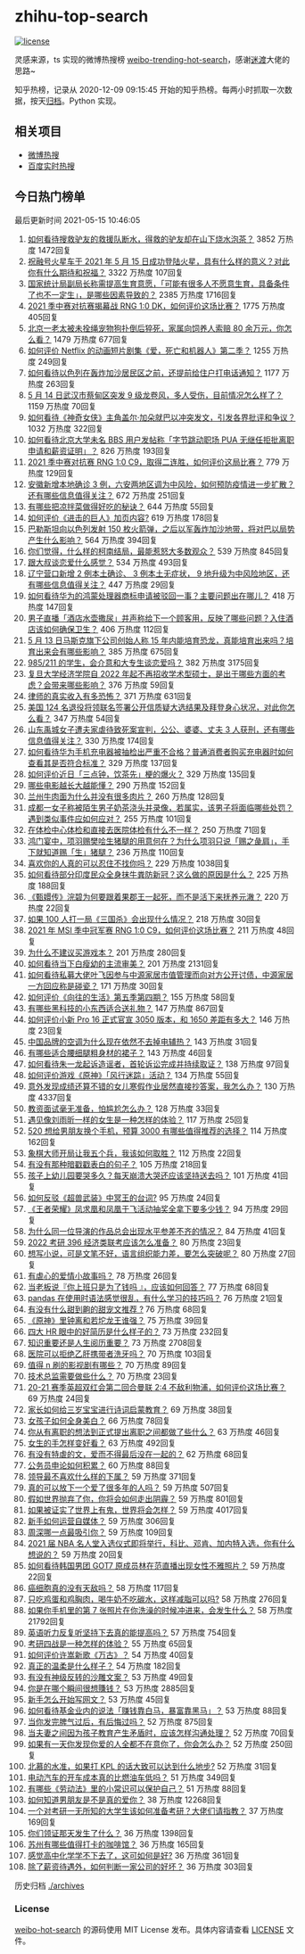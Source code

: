 # zhihu-top-search

[![license](https://img.shields.io/github/license/Arrackisarookie/zhihu-top-search)](https://github.com/Arrackisarookie/zhihu-top-search/blob/master/LICENSE)

灵感来源，ts 实现的微博热搜榜 [weibo-trending-hot-search](https://github.com/justjavac/weibo-trending-hot-search)，感谢[迷渡](https://github.com/justjavac)大佬的思路~

知乎热榜，记录从 2020-12-09 09:15:45 开始的知乎热榜。每两小时抓取一次数据，按天[归档](./archives)。Python 实现。

## 相关项目
+ [微博热搜](https://github.com/Arrackisarookie/weibo-hot-search)
+ [百度实时热搜](https://github.com/Arrackisarookie/baidu-hot-search)

## 今日热门榜单

<!-- Rank Begin -->

最后更新时间 2021-05-15 10:46:05

1. [如何看待搜救驴友的救援队断水，得救的驴友却在山下烧水泡茶？](https://www.zhihu.com/question/459310609) 3852 万热度 1472回复
1. [祝融号火星车于 2021 年 5 月 15 日成功登陆火星，具有什么样的意义？对此你有什么期待和祝福？](https://www.zhihu.com/question/459371819) 3322 万热度 107回复
1. [国家统计局副局长称需提高生育意愿，「可能有很多人不愿意生育，具备条件了也不一定生」，是哪些因素导致的？](https://www.zhihu.com/question/459227388) 2385 万热度 1716回复
1. [2021 季中赛对抗赛揭幕战 RNG 1:0 DK，如何评价这场比赛？](https://www.zhihu.com/question/459459475) 1775 万热度 405回复
1. [北京一老太被未拴绳宠物狗扑倒后猝死，家属向饲养人索赔 80 余万元，你怎么看？](https://www.zhihu.com/question/459188941) 1479 万热度 677回复
1. [如何评价 Netflix 的动画短片剧集《爱，死亡和机器人》第二季？](https://www.zhihu.com/question/459134092) 1255 万热度 249回复
1. [如何看待以色列在轰炸加沙居民区之前，还提前给住户打电话通知？](https://www.zhihu.com/question/459381446) 1177 万热度 263回复
1. [5 月 14 日武汉市蔡甸区突发 9 级龙卷风，多人受伤，目前情况怎么样了？](https://www.zhihu.com/question/459494123) 1159 万热度 70回复
1. [如何看待《神奇女侠》主角盖尔·加朵就巴以冲突发文，引发各界批评和争议？](https://www.zhihu.com/question/459349054) 1032 万热度 322回复
1. [如何看待北京大学未名 BBS 用户发帖称「字节跳动职场 PUA 无继任拒批离职申请和薪资证明」？](https://www.zhihu.com/question/459317193) 826 万热度 193回复
1. [2021 季中赛对抗赛 RNG 1:0 C9，取得二连胜，如何评价这局比赛？](https://www.zhihu.com/question/459488940) 779 万热度 129回复
1. [安徽新增本地确诊 3 例，六安两地区调为中风险，如何预防疫情进一步扩散？还有哪些信息值得关注？](https://www.zhihu.com/question/459297033) 672 万热度 251回复
1. [有哪些把凉拌菜做得好吃的秘诀？](https://www.zhihu.com/question/327948969) 644 万热度 55回复
1. [如何评价《进击的巨人》加页内容?](https://www.zhihu.com/question/458917406) 619 万热度 178回复
1. [巴勒斯坦向以色列发射 150 枚火箭弹，之后以军轰炸加沙地带，将对巴以局势产生什么影响？](https://www.zhihu.com/question/458956080) 564 万热度 394回复
1. [你们觉得，什么样的柯南结局，最能惹怒大多数观众？](https://www.zhihu.com/question/336378614) 539 万热度 845回复
1. [跟大叔谈恋爱什么感觉？](https://www.zhihu.com/question/319597687) 534 万热度 493回复
1. [辽宁营口新增 2 例本土确诊、 3 例本土无症状， 9 地升级为中风险地区，还有哪些信息值得关注？](https://www.zhihu.com/question/459445245) 447 万热度 29回复
1. [如何看待华为的鸿蒙处理器商标申请被驳回一事？主要问题出在哪儿？](https://www.zhihu.com/question/459040169) 418 万热度 147回复
1. [男子直播「酒店水壶撒尿」并声称给下一个顾客用，反映了哪些问题？入住酒店该如何确保卫生？](https://www.zhihu.com/question/459371363) 406 万热度 112回复
1. [5 月 13 日马斯克旗下公司创始人称 15 年内能培育恐龙，真能培育出来吗？培育出来会有哪些影响？](https://www.zhihu.com/question/459235882) 385 万热度 675回复
1. [985/211 的学生，会介意和大专生谈恋爱吗？](https://www.zhihu.com/question/55883779) 382 万热度 3175回复
1. [复旦大学经济学院自 2022 年起不再招收学术型硕士，是出于哪些方面的考虑？会带来哪些影响？](https://www.zhihu.com/question/458991146) 376 万热度 59回复
1. [律师的真实收入有多恐怖？](https://www.zhihu.com/question/360433896) 371 万热度 631回复
1. [美国 124 名退役将领联名签署公开信质疑大选结果及拜登身心状况，对此你怎么看？](https://www.zhihu.com/question/459466085) 347 万热度 54回复
1. [山东禹城女子遭夫家虐待致死案宣判，公公、婆婆、丈夫 3 人获刑，还有哪些信息值得关注？](https://www.zhihu.com/question/459407000) 330 万热度 174回复
1. [如何看待华为手机充电器被抽检出严重不合格？普通消费者购买充电器时如何查看其是否符合标准？](https://www.zhihu.com/question/459365657) 329 万热度 137回复
1. [如何评价近日「三点钟，饮茶先」梗的爆火？](https://www.zhihu.com/question/459087204) 329 万热度 135回复
1. [哪些电影越长大越能懂？](https://www.zhihu.com/question/453278386) 290 万热度 152回复
1. [兰州牛肉面为什么并没有很多肉片？](https://www.zhihu.com/question/448755182) 260 万热度 128回复
1. [成都一女子称被陌生男子奶茶浇头并录像，若属实，该男子将面临哪些处罚？遇到类似事件应如何应对？](https://www.zhihu.com/question/459197699) 255 万热度 101回复
1. [在体检中心体检和直接去医院体检有什么不一样？](https://www.zhihu.com/question/24536825) 250 万热度 71回复
1. [鸿门宴中，项羽赐樊哙生猪腿的用意何在？为什么项羽只说「赐之彘肩」，手下就知道赐「生」猪腿？](https://www.zhihu.com/question/19870339) 236 万热度 110回复
1. [喜欢你的人真的可以忍住不找你吗？](https://www.zhihu.com/question/433052807) 229 万热度 1038回复
1. [如何看待部分印度民众全身抹牛粪防新冠？这么做的原因是什么？](https://www.zhihu.com/question/459344479) 225 万热度 188回复
1. [《甄嬛传》浣碧为何要跟着果郡王一起死，而不是活下来抚养元澈？](https://www.zhihu.com/question/433789518) 220 万热度 22回复
1. [如果 100 人打一局《三国杀》会出现什么情况？](https://www.zhihu.com/question/458748936) 218 万热度 30回复
1. [2021 年 MSI 季中冠军赛 RNG 1:0 C9，如何评价这场比赛？](https://www.zhihu.com/question/459483381) 211 万热度 48回复
1. [为什么不建议买游戏本？](https://www.zhihu.com/question/406822764) 201 万热度 280回复
1. [如何看待当下白瘦幼的主流审美？](https://www.zhihu.com/question/63812554) 201 万热度 2131回复
1. [如何看待私募大佬叶飞因参与中源家居市值管理而向对方公开讨债，中源家居一方回应称是碰瓷？](https://www.zhihu.com/question/459277738) 171 万热度 30回复
1. [如何评价《向往的生活》第五季第四期？](https://www.zhihu.com/question/458385376) 155 万热度 58回复
1. [有哪些黑科技的小东西适合送礼物？](https://www.zhihu.com/question/267703735) 147 万热度 867回复
1. [如何评价小新 Pro 16 正式官宣 3050 版本，和 1650 差距有多大？](https://www.zhihu.com/question/459174182) 146 万热度 23回复
1. [中国品牌的空调为什么现在依然不去掉电辅热？](https://www.zhihu.com/question/437041385) 143 万热度 31回复
1. [有哪些适合腰细腿粗身材的裙子？](https://www.zhihu.com/question/451854465) 143 万热度 46回复
1. [如何看待朱一龙起诉造谣者，首轮诉讼完成并持续取证？](https://www.zhihu.com/question/459455006) 138 万热度 97回复
1. [如何评价游戏《原神》「风行迷踪」活动？](https://www.zhihu.com/question/459371771) 134 万热度 55回复
1. [意外发现成绩还算不错的女儿寒假作业居然直接抄答案，我怎么办？](https://www.zhihu.com/question/444223188) 130 万热度 4337回复
1. [教资面试毫无准备，怕尴尬怎么办？](https://www.zhihu.com/question/458928684) 128 万热度 33回复
1. [遇见像刘雨昕一样的女生是一种怎样的体验？](https://www.zhihu.com/question/458764364) 117 万热度 25回复
1. [520 想给男朋友换个手机，预算 3000 有哪些值得推荐的选择？](https://www.zhihu.com/question/458226493) 114 万热度 162回复
1. [象棋大师开局让我五个兵，我该如何取胜？](https://www.zhihu.com/question/458811041) 112 万热度 22回复
1. [有没有那种暗戳戳表白的句子？](https://www.zhihu.com/question/300244719) 105 万热度 218回复
1. [孩子上幼儿园要哭多久？每天崩溃大哭还应该坚持送去吗？](https://www.zhihu.com/question/402790783) 101 万热度 41回复
1. [如何反驳《超兽武装》中冥王的台词?](https://www.zhihu.com/question/453809133) 95 万热度 24回复
1. [《王者荣耀》凤求凰和凤凰于飞活动抽奖全拿下要多少钱？](https://www.zhihu.com/question/434465290) 94 万热度 29回复
1. [为什么同一位导演的作品总会出现水平参差不齐的情况？](https://www.zhihu.com/question/457590938) 84 万热度 41回复
1. [2022 考研 396 经济类联考应该怎么准备？](https://www.zhihu.com/question/438333880) 80 万热度 23回复
1. [想写小说，可是文笔不好，语言组织能力差，要怎么突破呢？](https://www.zhihu.com/question/459065020) 80 万热度 27回复
1. [有虐心的爱情小故事吗？](https://www.zhihu.com/question/381394515) 78 万热度 26回复
1. [当老板说『你上班只是为了钱吗 』，应该如何回答？](https://www.zhihu.com/question/459271480) 77 万热度 68回复
1. [pandas 在使用时语法感觉很乱，有什么学习的技巧吗？](https://www.zhihu.com/question/289788451) 76 万热度 21回复
1. [有没有什么甜到齁的甜宠文推荐   ?](https://www.zhihu.com/question/362988648) 76 万热度 68回复
1. [《原神》里钟离和若坨龙王谁强？](https://www.zhihu.com/question/455513453) 75 万热度 39回复
1. [四大 HR 眼中的好简历是什么样子的？](https://www.zhihu.com/question/270327306) 73 万热度 232回复
1. [知识重要还是人生阅历重要？](https://www.zhihu.com/question/401756432) 73 万热度 2708回复
1. [医院可以拒绝乙肝携带者洗牙吗？](https://www.zhihu.com/question/64913982) 70 万热度 103回复
1. [值得 n 刷的影视剧有哪些？](https://www.zhihu.com/question/452689050) 70 万热度 89回复
1. [技术总监需要做些什么？](https://www.zhihu.com/question/291798716) 70 万热度 23回复
1. [20-21 赛季英超双红会第二回合曼联 2:4 不敌利物浦，如何评价这场比赛？](https://www.zhihu.com/question/459329808) 69 万热度 24回复
1. [家长如何给三岁宝宝进行诗词启蒙教育？](https://www.zhihu.com/question/344219807) 69 万热度 38回复
1. [女孩子如何全身美白？](https://www.zhihu.com/question/28991460) 66 万热度 78回复
1. [你从有离职的想法到正式提出离职之间都做了些什么？](https://www.zhihu.com/question/459123577) 63 万热度 46回复
1. [女生的手怎样变好看？](https://www.zhihu.com/question/32285684) 63 万热度 492回复
1. [有没有特虐的文，爱而不得最后没在一起的？](https://www.zhihu.com/question/440056937) 62 万热度 68回复
1. [公务员申论如何积累？](https://www.zhihu.com/question/62703465) 60 万热度 88回复
1. [领导最不喜欢什么样的下属？](https://www.zhihu.com/question/401065430) 59 万热度 371回复
1. [真的可以放下一个爱了很多年的人吗？](https://www.zhihu.com/question/453855079) 59 万热度 507回复
1. [假如世界抛弃了你，你将会如何走出阴霾？](https://www.zhihu.com/question/454120128) 59 万热度 801回复
1. [如果被证实了世界上有鬼，世界将会怎样？](https://www.zhihu.com/question/405528524) 59 万热度 4017回复
1. [新手如何运营自媒体？](https://www.zhihu.com/question/323404884) 59 万热度 306回复
1. [周深哪一点最吸引你？](https://www.zhihu.com/question/453666454) 59 万热度 109回复
1. [2021 届 NBA 名人堂入选仪式即将举行，科比、邓肯、加内特入选，你有什么想说的？](https://www.zhihu.com/question/459350210) 59 万热度 20回复
1. [如何看待韩国男团 GOT7 原成员林在范直播出现女性不雅照片？](https://www.zhihu.com/question/459375130) 59 万热度 22回复
1. [癌细胞真的没有天敌吗？](https://www.zhihu.com/question/443608344) 58 万热度 117回复
1. [只吃鸡蛋和鸡胸肉，喝牛奶不吃碳水，这样减脂可以吗?](https://www.zhihu.com/question/419594552) 58 万热度 276回复
1. [如果你手机里的第 7 张照片在你洗澡的时候冲进来，会发生什么？](https://www.zhihu.com/question/405633395) 58 万热度 21792回复
1. [英语听力反复听坚持下去真的能提高吗？](https://www.zhihu.com/question/25869262) 57 万热度 754回复
1. [考研四战是一种怎样的体验？](https://www.zhihu.com/question/53757945) 55 万热度 65回复
1. [如何评价许嵩新歌《万古》？](https://www.zhihu.com/question/459309716) 54 万热度 40回复
1. [真正的温柔是什么样子？](https://www.zhihu.com/question/374915368) 54 万热度 182回复
1. [有没有神级反转的沙雕文案？](https://www.zhihu.com/question/452293238) 53 万热度 49回复
1. [你是在哪个瞬间很想賺钱？](https://www.zhihu.com/question/451973989) 53 万热度 2885回复
1. [新手怎么开始写网文？](https://www.zhihu.com/question/454846719) 53 万热度 45回复
1. [如何看待基金业内的说法「赚钱靠白马，暴富靠黑马」？](https://www.zhihu.com/question/458871834) 53 万热度 88回复
1. [当你发完脾气过后，有后悔过吗？](https://www.zhihu.com/question/450090677) 52 万热度 875回复
1. [当夫妻之间因为孩子教育产生矛盾时，应该怎样沟通处理？](https://www.zhihu.com/question/457762381) 52 万热度 70回复
1. [如果有一天你发现你爱的人全都不在意你了，你会怎么办？](https://www.zhihu.com/question/456409558) 52 万热度 250回复
1. [北慕的水准，如果打 KPL 的话大致可以达到什么地步?](https://www.zhihu.com/question/457025589) 52 万热度 31回复
1. [电动汽车的开车成本真的比燃油车低吗？](https://www.zhihu.com/question/423963353) 51 万热度 349回复
1. [有哪些《劳动法》里的小常识可以保护自己？](https://www.zhihu.com/question/322472303) 51 万热度 88回复
1. [如何知道男朋友是不是真的爱你？](https://www.zhihu.com/question/27369467) 38 万热度 12268回复
1. [一个对考研一无所知的大学生该如何准备考研？大佬们请指教？](https://www.zhihu.com/question/62653700) 37 万热度 169回复
1. [你们领证那天发生了什么？](https://www.zhihu.com/question/426768936) 36 万热度 1398回复
1. [苏州有哪些值得打卡的咖啡馆？](https://www.zhihu.com/question/458328146) 36 万热度 165回复
1. [感觉高中化学学不下去了，这可如何是好?](https://www.zhihu.com/question/412638701) 36 万热度 361回复
1. [除了薪资待遇外，如何判断一家公司的好坏？](https://www.zhihu.com/question/459372398) 36 万热度 303回复
<!-- Rank End -->

历史归档 [./archives](./archives)

### License

[weibo-hot-search](https://github.com/Arrackisarookie/zhihu-top-search) 的源码使用 MIT License 发布。具体内容请查看 [LICENSE](./LICENSE) 文件。
